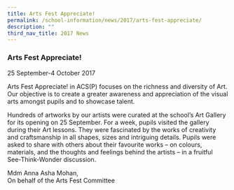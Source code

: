 ```yaml
---
title: Arts Fest Appreciate!
permalink: /school-information/news/2017/arts-fest-appreciate/
description: ""
third_nav_title: 2017 News
---
```

### **Arts Fest Appreciate!**
25 September-4 October 2017

Arts Fest Appreciate! in ACS(P) focuses on the richness and diversity of Art. Our objective is to create a greater awareness and appreciation of the visual arts amongst pupils and to showcase talent. 

Hundreds of artworks by our artists were curated at the school’s Art Gallery for its opening on 25 September. For a week, pupils visited the gallery during their Art lessons. They were fascinated by the works of creativity and craftsmanship in all shapes, sizes and intriguing details. Pupils were asked to share with others about their favourite works – on colours, materials, and the thoughts and feelings behind the artists – in a fruitful See-Think-Wonder discussion. 

Mdm Anna Asha Mohan,<br>
On behalf of the Arts Fest Committee